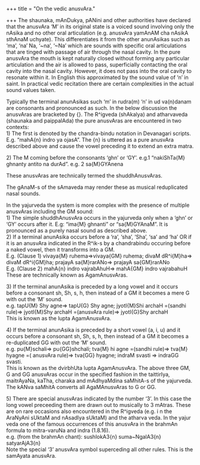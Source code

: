 +++
title = "On the vedic anusvAra."

+++
The shaunaka, mAnDukya, pANini and other authorities have declared that
the anusvAra ‘M’ in its original state is a voiced sound involving only
the nAsika and no other oral articulation (e.g. anusvAra yamAnAM cha
nAsikA sthAnaM uchyate). This differentiates it from the other
anunAsikas such as ‘ma’, ‘na’ Na, ‘\~na’, ‘\~Na’ which are sounds with
specific oral articulations that are tinged with passage of air through
the nasal cavity. In the pure anusvAra the mouth is kept naturally
closed without forming any particular articulation and the air is
allowed to pass, superficially contacting the oral cavity into the nasal
cavity. However, it does not pass into the oral cavity to resonate
within it. In English this approximated by the sound value of ‘n’ in
saint. In practical vedic recitation there are certain complexities in
the actual sound values taken.

Typically the terminal anunAsikas such ‘m’ in rudra(m) ‘n’ in ud
va(n)danam are consonants and pronounced as such. In the below
discussion the anusvAras are bracketed by {}. The R^igveda (shAkalya)
and atharvaveda (shaunaka and paippalAda) the pure anusvAras are
encountered in two contexts:  
1\) The first is denoted by the chandra-bindu notation in Devanagari
scripts. E.g. “mahA{n} indro ya ojasA”. The {n} is uttered as a pure
anusvAra described above and cause the vowel preceding it to extend an
extra matra.

2\) The M coming before the consonants ‘ghn’ or ‘GY’. e.g.1 “nakiShTa{M}
ghnanty antito na durAd”. e.g. 2 sa{M}GYAnena

These anusvAras are technically termed the shuddhAnusvAras.

The gAnaM-s of the sAmaveda may render these as musical reduplicated
nasal sounds.

In the yajurveda the system is more complex with the presence of
multiple anusvAras including the GM sound:  
1\) The simple shuddhAnusvAra occurs in the yajurveda only when a ‘ghn’
or ‘GY’ occurs after it. E.g: “ima{M} ghnanti” or “sa{M}GYAnaM”. It is
pronounced as a purely nasal sound as described above.  
2\) If a terminal anunAsika occurs before a ‘ra’, ‘sha’, ‘Sha’, ‘sa’ and
‘ha’ OR if it is an anusvAra indicated in the R^ik-s by a chandrabindu
occuring before a naked vowel, then it transforms into a GM.  
E.g. (Clause 1) vivaya{M} ruhema=\>vivaya{GM} ruhema; divaM dR^i{M}ha=\>
divaM dR^i{GM}ha; prajayA sa{M}rarANo=\> prajayA sa{GM}rarANo  
E.g. (Clause 2) mahA{n} indro vajrabAhuH=\> mahA{GM} indro vajrabahuH  
These are technically known as AgamAnusvAras.

3\) If the terminal anunAsika is preceded by a long vowel and it occurs
before a consonant sh, Sh, s, h, then instead of a GM it becomes a mere
G with out the ‘M’ sound.  
e.g. tapU{M} Shy agne=\> tapU{G} Shy agne; jyotI{M}Shi archaH =(sandhi
rule)=\> jyotI{M}Shy archaH =(anusvAra rule)=\> jyotI{G}Shy archaH  
This is known as the lupta AgamAnusvAra.

4\) If the terminal anunAsika is preceded by a short vowel (a, i, u) and
it occurs before a consonant sh, Sh, s, h, then instead of a GM it
becomes a re-duplicated GG with out the ‘M’ sound.  
e.g. pu{M}schali=\> pu{GG}shchali; tva{M} hi agne =(sandhi rule)=\>
tva{M} hyagne =( anusvAra rule)=\> tva{GG} hyagne; indraM svasti =\>
indraGG svasti.  
This is known as the dvirbhUta lupta AgamAnusvAra. The above three GM, G
and GG anusvAras occur in the specified fashion in the taittirIya,
maitrAyaNa, kaTha, charaka and mAdhyaMdina saMhitA-s of the yajurveda.
The kANva saMhitA converts all AgaMAnusvAras to G or GG.

5\) There are special anusvAras indicated by the number ‘3’. In this
case the long vowel preceeding them are drawn out to musically to 3
mAtras. These are on rare occasions also encountered in the R^igveda
(e.g. i n the AraNyAni sUktaM and nAsadIya sUktaM) and the atharva veda.
In the yajur veda one of the famous occurrences of this anusvAra in the
brahmAn formula to mitra-varuNa and indra (1.8.16).  
e.g. (from the brahmAn chant): sushlokA3{n} suma\~NgalA3{n}
satyarAjA3{n}  
Note the special ‘3’ anusvAra symbol superceding all other rules. This
is the samAyata anusvAra.
